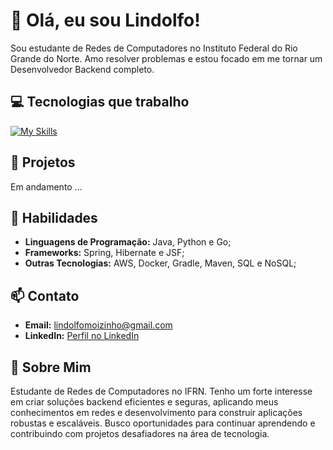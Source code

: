 # 👋 Olá, eu sou Lindolfo!

Sou estudante de Redes de Computadores no Instituto Federal do Rio Grande do Norte. Amo resolver problemas e estou focado em me tornar um Desenvolvedor Backend completo.

## 💻 Tecnologias que trabalho
[![My Skills](https://skillicons.dev/icons?i=java,spring,maven,mysql,postgres,mongodb,docker,aws,go&theme=light)](https://skillicons.dev)

## 🚀 Projetos

Em andamento ... 

## 🌟 Habilidades

- **Linguagens de Programação:** Java, Python e Go;
- **Frameworks:** Spring, Hibernate e JSF;
- **Outras Tecnologias:** AWS, Docker, Gradle, Maven, SQL e NoSQL;

## 📫 Contato

- **Email:** lindolfomoizinho@gmail.com
- **LinkedIn:** [Perfil no LinkedIn](https://www.linkedin.com/in/lindolfo-moizinho/)

## 🎯 Sobre Mim

Estudante de Redes de Computadores no IFRN. Tenho um forte interesse em criar soluções backend eficientes e seguras, aplicando meus conhecimentos em redes e desenvolvimento para construir aplicações robustas e escaláveis. Busco oportunidades para continuar aprendendo e contribuindo com projetos desafiadores na área de tecnologia.
